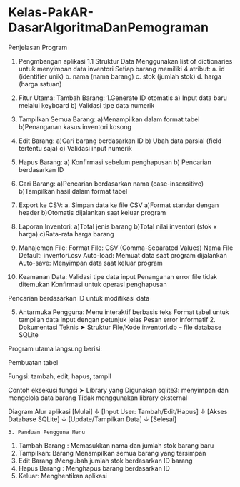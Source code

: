 # Kelas-PakAR-DasarAlgoritmaDanPemograman
Penjelasan Program
1. Pengmbangan aplikasi
   1.1 Struktur Data
Menggunakan list of dictionaries untuk menyimpan data inventori
Setiap barang memiliki 4 atribut:
a. id (identifier unik)
b. nama (nama barang)
c. stok (jumlah stok)
d. harga (harga satuan)
2. Fitur Utama:
Tambah Barang:
1.Generate ID otomatis
a) Input data baru melalui keyboard
b) Validasi tipe data numerik
2. Tampilkan Semua Barang:
a)Menampilkan dalam format tabel
b)Penanganan kasus inventori kosong
3. Edit Barang:
a)Cari barang berdasarkan ID
b) Ubah data parsial (field tertentu saja)
c) Validasi input numerik
4. Hapus Barang:
a) Konfirmasi sebelum penghapusan
b) Pencarian berdasarkan ID
5. Cari Barang:
a)Pencarian berdasarkan nama (case-insensitive)
b)Tampilkan hasil dalam format tabel
6. Export ke CSV:
a. Simpan data ke file CSV
a)Format standar dengan header
b)Otomatis dijalankan saat keluar program
7. Laporan Inventori:
a)Total jenis barang
b)Total nilai inventori (stok x harga)
c)Rata-rata harga barang

3. Manajemen File:
Format File: CSV (Comma-Separated Values)
Nama File Default: inventori.csv
Auto-load: Memuat data saat program dijalankan
Auto-save: Menyimpan data saat keluar program
4. Keamanan Data:
Validasi tipe data input
Penanganan error file tidak ditemukan
Konfirmasi untuk operasi penghapusan

Pencarian berdasarkan ID untuk modifikasi data

5. Antarmuka Pengguna:
Menu interaktif berbasis teks
Format tabel untuk tampilan data
Input dengan petunjuk jelas
Pesan error informatif
          2. Dokumentasi Teknis 
➤ Struktur File/Kode
inventori.db – file database SQLite

Program utama langsung berisi:

Pembuatan tabel

Fungsi: tambah, edit, hapus, tampil

Contoh eksekusi fungsi
➤ Library yang Digunakan
sqlite3: menyimpan dan mengelola data barang
Tidak menggunakan library eksternal

Diagram Alur aplikasi 
[Mulai]
   ↓
[Input User: Tambah/Edit/Hapus]
   ↓
[Akses Database SQLite]
   ↓
[Update/Tampilkan Data]
   ↓
[Selesai]

    3. Panduan Pengguna Menu
1. Tambah Barang : 	Memasukkan nama dan jumlah stok barang baru
2. Tampilkan:  Barang	Menampilkan semua barang yang tersimpan
3. Edit Barang	:Mengubah jumlah stok berdasarkan ID barang
4. Hapus Barang	: Menghapus barang berdasarkan ID
5. Keluar: 	Menghentikan aplikasi

